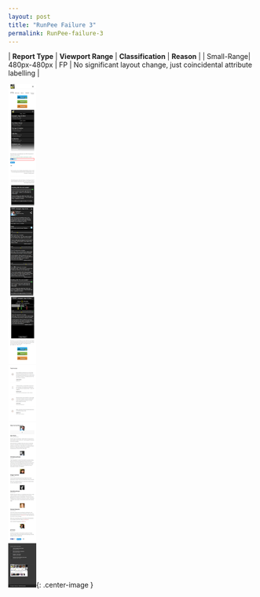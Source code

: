 ```yaml
---
layout: post
title: "RunPee Failure 3"
permalink: RunPee-failure-3
---
```

| **Report Type** | **Viewport Range** | **Classification** | **Reason** |
| Small-Range| 480px-480px | FP | No significant layout change, just coincidental attribute labelling | 

![Screenshot of the fault](assets/images/RunPee/fault3/smallrangeWidth480.png){: .center-image }